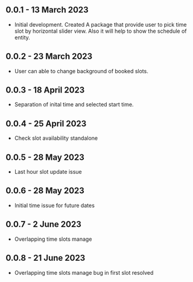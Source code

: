 ## 0.0.1 - 13 March 2023

* Initial development. Created A package that provide user to pick time slot by horizontal slider view. Also it will help to show the schedule of entity.

## 0.0.2 - 23 March 2023

* User can able to change background of booked slots.

## 0.0.3 - 18 April 2023

* Separation of inital time and selected start time.

## 0.0.4 - 25 April 2023

* Check slot availability standalone

## 0.0.5 - 28 May 2023

* Last hour slot update issue

## 0.0.6 - 28 May 2023

* Initial time issue for future dates

## 0.0.7 - 2 June 2023

* Overlapping time slots manage

## 0.0.8 - 21 June 2023

* Overlapping time slots manage bug in first slot resolved